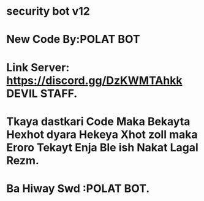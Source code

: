 # security bot v12

# New Code By:POLAT BOT

# Link Server: https://discord.gg/DzKWMTAhkk DEVIL STAFF.


# Tkaya dastkari Code Maka Bekayta Hexhot dyara Hekeya Xhot zoll maka Eroro Tekayt Enja Ble ish Nakat Lagal Rezm.


# Ba Hiway Swd :POLAT BOT.

